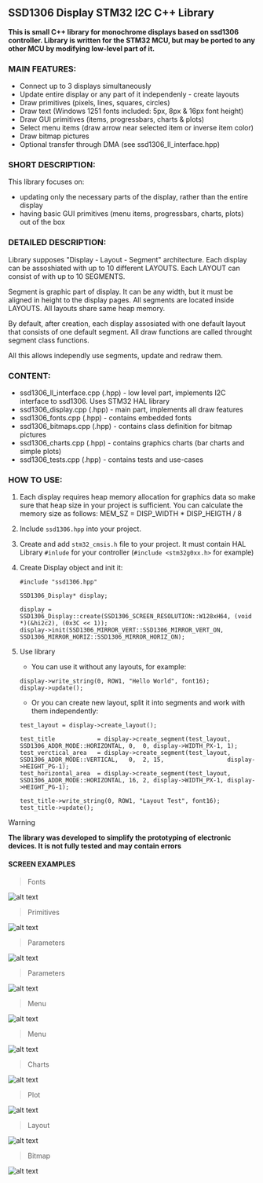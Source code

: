 ## SSD1306 Display STM32 I2C C++ Library 

**This is small C++ library for monochrome displays based on ssd1306 controller.
Library is written for the STM32 MCU, but may be ported to any other MCU by modifying low-level part of it.**


### MAIN FEATURES:
- Connect up to 3 displays simultaneously
- Update entire display or any part of it independenly - create layouts
- Draw primitives (pixels, lines, squares, circles)
- Draw text (Windows 1251 fonts included: 5px, 8px & 16px font height)
- Draw GUI primitives (items, progressbars, charts & plots)
- Select menu items (draw arrow near selected item or inverse item color)
- Draw bitmap pictures
- Optional transfer through DMA (see ssd1306_ll_interface.hpp)


### SHORT DESCRIPTION:

This library focuses on:
* updating only the necessary parts of the display, rather than the entire display
* having basic GUI primitives (menu items, progressbars, charts, plots) out of the box


### DETAILED DESCRIPTION:

Library supposes "Display - Layout - Segment" architecture. 
Each display can be assoshiated with up to 10 different LAYOUTS. Each LAYOUT can consist of with up to 10 SEGMENTS.

Segment is graphic part of display. It can be any width, but it must be aligned in height to the display pages.
All segments are located inside LAYOUTS. All layouts share same heap memory. 

By default, after creation, each display assosiated with one default layout that consists of one default segment.
All draw functions are called throught segment class functions.

All this allows independly use segments, update and redraw them.



### CONTENT:

- ssd1306_ll_interface.cpp (.hpp)   - low level part, implements I2C interface to ssd1306. Uses STM32 HAL library
- ssd1306_display.cpp (.hpp)        - main part, implements all draw features
- ssd1306_fonts.cpp (.hpp)          - contains embedded fonts
- ssd1306_bitmaps.cpp (.hpp)        - contains class definition for bitmap pictures
- ssd1306_charts.cpp (.hpp)         - contains graphics charts (bar charts and simple plots)
- ssd1306_tests.cpp (.hpp)          - contains tests and use-cases


### HOW TO USE:

1. Each display requires heap memory allocation for graphics data so make sure that heap size in your project is sufficient.
    You can calculate the memory size as follows: MEM_SZ = DISP_WIDTH * DISP_HEIGTH / 8

2. Include `ssd1306.hpp` into your project.
   
3. Create and add `stm32_cmsis.h` file to your project. It must contain HAL Library `#inlude` for your controller (`#include <stm32g0xx.h>` for example)

4. Create Display object and init it:
   
   ```
   #include "ssd1306.hpp"

   SSD1306_Display* display;

   display = SSD1306_Display::create(SSD1306_SCREEN_RESOLUTION::W128xH64, (void *)(&hi2c2), (0x3C << 1));
   display->init(SSD1306_MIRROR_VERT::SSD1306_MIRROR_VERT_ON, SSD1306_MIRROR_HORIZ::SSD1306_MIRROR_HORIZ_ON);
   ```

5. Use library 
   
   * You can use it without any layouts, for example:
    
   ```
   display->write_string(0, ROW1, "Hello World", font16);
   display->update();
   ```
   * Or you can create new layout, split it into segments and work with them independently: 
  
   ```
   test_layout = display->create_layout();
    
   test_title            = display->create_segment(test_layout, SSD1306_ADDR_MODE::HORIZONTAL, 0,  0, display->WIDTH_PX-1, 1);
   test_verctical_area   = display->create_segment(test_layout, SSD1306_ADDR_MODE::VERTICAL,   0,  2, 15,                  display->HEIGHT_PG-1);
   test_horizontal_area  = display->create_segment(test_layout, SSD1306_ADDR_MODE::HORIZONTAL, 16, 2, display->WIDTH_PX-1, display->HEIGHT_PG-1);

   test_title->write_string(0, ROW1, "Layout Test", font16); 
   test_title->update();
   ```

> [!WARNING]
> **The library was developed to simplify the prototyping of electronic devices. It is not fully tested and may contain errors**

#### SCREEN EXAMPLES
> Fonts
> 
![alt text](https://github.com/VsTimf/ssd1306_display/blob/master/screenshots/Fonts.jpg?raw=true)

> Primitives
> 
![alt text](https://github.com/VsTimf/ssd1306_display/blob/master/screenshots/Primitives.jpg?raw=true)

> Parameters
> 
![alt text](https://github.com/VsTimf/ssd1306_display/blob/master/screenshots/Parameter1.jpg?raw=true)

> Parameters
> 
![alt text](https://github.com/VsTimf/ssd1306_display/blob/master/screenshots/Parameter2.jpg?raw=true)

> Menu
> 
![alt text](https://github.com/VsTimf/ssd1306_display/blob/master/screenshots/Menu1.jpg?raw=true)

> Menu
> 
![alt text](https://github.com/VsTimf/ssd1306_display/blob/master/screenshots/Menu2.jpg?raw=true)

> Charts
> 
![alt text](https://github.com/VsTimf/ssd1306_display/blob/master/screenshots/Charts.jpg?raw=true)

> Plot
> 
![alt text](https://github.com/VsTimf/ssd1306_display/blob/master/screenshots/Plot.jpg?raw=true)

> Layout
> 
![alt text](https://github.com/VsTimf/ssd1306_display/blob/master/screenshots/Layout.jpg?raw=true)

> Bitmap
> 
![alt text](https://github.com/VsTimf/ssd1306_display/blob/master/screenshots/Bitmap.jpg?raw=true)
